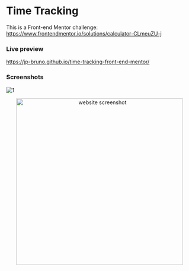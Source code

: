 # Time Tracking

This is a Front-end Mentor challenge: https://www.frontendmentor.io/solutions/calculator-CLmeuZU-j

### Live preview

https://jp-bruno.github.io/time-tracking-front-end-mentor/

### Screenshots

![1](https://user-images.githubusercontent.com/77502084/181805931-629c171a-4a67-45c4-8bcf-62b2774358e9.PNG)
<p align="center">
<img src='https://user-images.githubusercontent.com/77502084/181805941-bbc12382-814c-456c-8fce-1dc7781790fc.png' style='width: 450px;' alt='website screenshot'></img>
</p>

